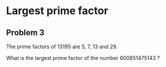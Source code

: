 Largest prime factor
==================
Problem 3
---------------------

The prime factors of 13195 are 5, 7, 13 and 29.

What is the largest prime factor of the number 600851475143 ?
